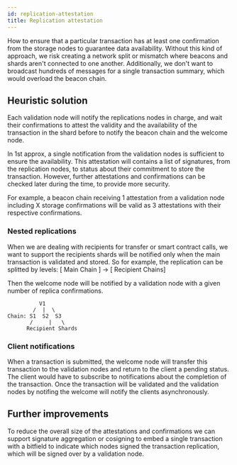 ```yaml
---
id: replication-attestation
title: Replication attestation
---
```


How to ensure that a particular transaction has at least one confirmation from the storage nodes to guarantee data availability.
Without this kind of approach, we risk creating a network split or mismatch where beacons and shards aren't connected to one another.
Additionally, we don't want to broadcast hundreds of messages for a single transaction summary, which would overload the beacon chain.

## Heuristic solution

Each validation node will notify the replications nodes in charge, and wait their confirmations to attest the validity 
and the availability of the transaction in the shard before to notify the beacon chain and the welcome node.

In 1st approx, a single notification from the validation nodes is sufficient to ensure the availability. This attestation will contains a list of signatures, 
from the replication nodes, to status about their commitment to store the transaction. 
However, further attestations and confirmations can be checked later during the time, to provide more security.

For example, a beacon chain receiving 1 attestation from a validation node including X storage confirmations 
will be valid as 3 attestations with their respective confirmations.

### Nested replications

 When we are dealing with recipients for transfer or smart contract calls, we want to support the recipients shards will be notified only when the main transaction is validated and stored.
So for example, the replication can be splitted by levels: [ Main Chain ] -> [ Recipient Chains]

Then the welcome node will be notified by a validation node with a given number of replica confirmations.

```
          V1
        /  |  \
Chain: S1  S2  S3
       /     |   \
      Recipient Shards
```

### Client notifications

When a transaction is submitted, the welcome node will transfer this transaction to the validation nodes and return to the client a pending status.
The client would have to subscribe to notifications about the completion of the transaction.
Once the transaction will be validated and the validation nodes by notifing the welcome will notify the clients asynchronously.

## Further improvements

To reduce the overall size of the attestations and confirmations we can support signature aggregation or cosigning to embed a single transaction with a bitfield
to indicate which nodes signed the transaction replication, which will be signed over by a validation node.


